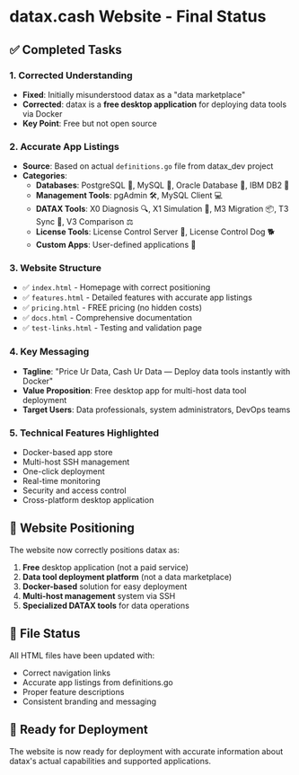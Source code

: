 # datax.cash Website - Final Status

## ✅ Completed Tasks

### 1. Corrected Understanding
- **Fixed**: Initially misunderstood datax as a "data marketplace"
- **Corrected**: datax is a **free desktop application** for deploying data tools via Docker
- **Key Point**: Free but not open source

### 2. Accurate App Listings
- **Source**: Based on actual `definitions.go` file from datax_dev project
- **Categories**:
  - **Databases**: PostgreSQL 🐘, MySQL 🐬, Oracle Database 🔶, IBM DB2 🔷
  - **Management Tools**: pgAdmin 🛠️, MySQL Client 💻
  - **DATAX Tools**: X0 Diagnosis 🔍, X1 Simulation 🎯, M3 Migration 📦, T3 Sync 🔄, V3 Comparison ⚖️
  - **License Tools**: License Control Server 🔐, License Control Dog 🐕
  - **Custom Apps**: User-defined applications 🎨

### 3. Website Structure
- ✅ `index.html` - Homepage with correct positioning
- ✅ `features.html` - Detailed features with accurate app listings
- ✅ `pricing.html` - FREE pricing (no hidden costs)
- ✅ `docs.html` - Comprehensive documentation
- ✅ `test-links.html` - Testing and validation page

### 4. Key Messaging
- **Tagline**: "Price Ur Data, Cash Ur Data — Deploy data tools instantly with Docker"
- **Value Proposition**: Free desktop app for multi-host data tool deployment
- **Target Users**: Data professionals, system administrators, DevOps teams

### 5. Technical Features Highlighted
- Docker-based app store
- Multi-host SSH management
- One-click deployment
- Real-time monitoring
- Security and access control
- Cross-platform desktop application

## 🎯 Website Positioning

The website now correctly positions datax as:
1. **Free** desktop application (not a paid service)
2. **Data tool deployment platform** (not a data marketplace)
3. **Docker-based** solution for easy deployment
4. **Multi-host management** system via SSH
5. **Specialized DATAX tools** for data operations

## 📁 File Status

All HTML files have been updated with:
- Correct navigation links
- Accurate app listings from definitions.go
- Proper feature descriptions
- Consistent branding and messaging

## 🚀 Ready for Deployment

The website is now ready for deployment with accurate information about datax's actual capabilities and supported applications.
